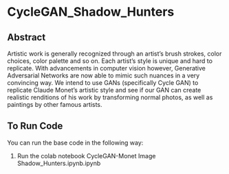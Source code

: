 # CycleGAN_Shadow_Hunters

## Abstract
Artistic work is generally recognized through an artist’s brush strokes, color choices, color palette and so on. Each artist’s style is unique and hard to replicate. With advancements in computer vision however, Generative Adversarial Networks are now able to mimic such nuances in a very convincing way. We intend to use GANs (specifically Cycle GAN) to replicate Claude Monet’s artistic style and see if our GAN can create realistic renditions of his work by transforming normal photos, as well as paintings by other famous artists.

## To Run Code

You can run the base code in the following way:

1. Run the colab notebook CycleGAN-Monet Image Shadow_Hunters.ipynb.ipynb


